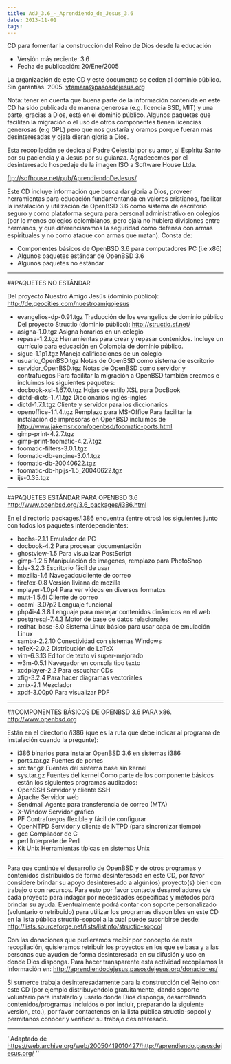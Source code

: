 ```yaml
---
title: AdJ_3.6_-_Aprendiendo_de_Jesus_3.6
date: 2013-11-01
tags:
---
```

CD para fomentar la construcción del Reino de Dios desde la educación

* Versión más reciente: 3.6
* Fecha de publicación: 20/Ene/2005

La organización de este CD y este documento se ceden al dominio público.
Sin garantías. 2005. vtamara@pasosdejesus.org

Nota: tener en cuenta que buena parte de la información contenida en este CD ha sido publicada de manera generosa (e.g. licencia BSD, MIT) y una parte, gracias a Dios, está en el dominio público. Algunos paquetes que facilitan la migración o el uso de otros componentes tienen licencias generosas (e.g GPL) pero que nos gustaría y oramos porque fueran más desinteresadas y ojala dieran gloria a Dios.

Esta recopilación se dedica al Padre Celestial por su amor, al Espíritu Santo por su paciencia y a Jesús por su guianza. Agradecemos por el desinteresado hospedaje de la imagen ISO a Software House Ltda.

ftp://sofhouse.net/pub/AprendiendoDeJesus/

Este CD incluye información que busca dar gloria a Dios, proveer herramientas para educación fundamentanda en valores cristianos, facilitar la instalación y utilización de OpenBSD 3.6 como sistema de escritorio seguro y como plataforma segura para personal administrativo en colegios (por lo menos colegios colombianos, pero ojala no hubiera divisiones entre hermanos, y que diferenciaramos la seguridad como defensa con armas espirituales y no como ataque con armas que matan). Consta de:

* Componentes básicos de OpenBSD 3.6 para computadores PC (i.e x86)
* Algunos paquetes estándar de OpenBSD 3.6
* Algunos paquetes no estándar

----

##PAQUETES NO ESTÁNDAR


Del proyecto Nuestro Amigo Jesús (dominio público): http://de.geocities.com/nuestroamigojesus
* evangelios-dp-0.91.tgz Traducción de los evangelios de dominio público
Del proyecto Structio (dominio público): http://structio.sf.net/
* asigna-1.0.tgz Asigna horarios en un colegio
* repasa-1.2.tgz Herramientas para crear y repasar contenidos. Incluye un currículo para educación en Colombia de dominio público.
* sigue-1.1p1.tgz Maneja calificaciones de un colegio
* usuario_OpenBSD.tgz Notas de OpenBSD como sistema de escritorio
* servidor_OpenBSD.tgz Notas de OpenBSD como servidor y contrafuegos
Para facilitar la migración a OpenBSD también creamos e incluimos los siguientes paquetes:
* docbook-xsl-1.67.0.tgz Hojas de estilo XSL para DocBook
* dictd-dicts-1.7.1.tgz Diccionarios inglés-inglés
* dictd-1.7.1.tgz Cliente y servidor para los diccionarios
* openoffice-1.1.4.tgz Remplazo para MS-Office
Para facilitar la instalación de impresoras en OpenBSD incluimos de http://www.jakemsr.com/openbsd/foomatic-ports.html
* gimp-print-4.2.7.tgz
* gimp-print-foomatic-4.2.7.tgz
* foomatic-filters-3.0.1.tgz
* foomatic-db-engine-3.0.1.tgz
* foomatic-db-20040622.tgz
* foomatic-db-hpijs-1.5_20040622.tgz
* ijs-0.35.tgz

----

##PAQUETES ESTÁNDAR PARA OPENBSD 3.6 http://www.openbsd.org/3.6_packages/i386.html

En el directorio packages/i386 encuentra (entre otros) los siguientes junto con todos los paquetes interdependientes:
* bochs-2.1.1 Emulador de PC
* docbook-4.2 Para procesar documentación
* ghostview-1.5 Para visualizar PostScript
* gimp-1.2.5 Manipulación de imagenes, remplazo para PhotoShop
* kde-3.2.3 Escritorio fácil de usar
* mozilla-1.6 Navegador/cliente de correo
* firefox-0.8 Versión liviana de mozilla
* mplayer-1.0p4 Para ver vídeos en diversos formatos
* mutt-1.5.6i Cliente de correo
* ocaml-3.07p2 Lenguaje funcional
* php4i-4.3.8 Lenguaje para manejar contenidos dinámicos en el web
* postgresql-7.4.3 Motor de base de datos relacionales
* redhat_base-8.0 Sistema Linux básico para usar capa de emulación Linux
* samba-2.2.10 Conectividad con sistemas Windows
* teTeX-2.0.2 Distribución de LaTeX
* vim-6.3.13 Editor de texto vi super-mejorado
* w3m-0.5.1 Navegador en consola tipo texto
* xcdplayer-2.2 Para escuchar CDs
* xfig-3.2.4 Para hacer diagramas vectoriales
* xmix-2.1 Mezclador
* xpdf-3.00p0 Para visualizar PDF

----

##COMPONENTES BÁSICOS DE OPENBSD 3.6 PARA x86. http://www.openbsd.org

Están en el directorio /i386 (que es la ruta que debe indicar al programa de instalación cuando la pregunte):
* i386 binarios para instalar OpenBSD 3.6 en sistemas i386
* ports.tar.gz Fuentes de portes
* src.tar.gz Fuentes del sistema base sin kernel
* sys.tar.gz Fuentes del kernel
Como parte de los componente básicos están los siguientes programas auditados:
* OpenSSH Servidor y cliente SSH
* Apache Servidor web
* Sendmail Agente para transferencia de correo (MTA)
* X-Window Servidor gráfico
* PF Contrafuegos flexible y fácil de configurar
* OpenNTPD Servidor y cliente de NTPD (para sincronizar tiempo)
* gcc Compilador de C
* perl Interprete de Perl
* Kit Unix Herramientas típicas en sistemas Unix

----

Para que continúe el desarrollo de OpenBSD y de otros programas y contenidos distribuidos de forma desinteresada en este CD, por favor considere brindar su apoyo desinteresado a algún(os) proyecto(s) bien con trabajo o con recursos. Para esto por favor contacte desarrolladores de cada proyecto para indagar por necesidades específicas y métodos para brindar su ayuda.
Eventualmente podrá contar con soporte personalizado (voluntario o retribuido) para utilizar los programas disponibles en este CD en la lista pública structio-sopcol a la cual puede suscribirse desde: http://lists.sourceforge.net/lists/listinfo/structio-sopcol

Con las donaciones que pudieramos recibir por concepto de esta recopilación, quisieramos retribuir los proyectos en los que se basa y a las personas que ayuden de forma desinteresada en su difusión y uso en donde Dios disponga. Para hacer transparente esta actividad recopilamos la información en: http://aprendiendodejesus.pasosdejesus.org/donaciones/

Si sumerce trabaja desinteresadamente para la construcción del Reino con este CD (por ejemplo distribuyendolo gratuitamente, dando soporte voluntario para instalarlo y usarlo donde Dios disponga, desarrollando contenidos/programas incluidos o por incluir, preparando la siguiente versión, etc.), por favor contactenos en la lista pública structio-sopcol y permitanos conocer y verificar su trabajo desinteresado.

----

''Adaptado de https://web.archive.org/web/20050419010427/http://aprendiendo.pasosdejesus.org/ ''
